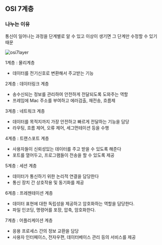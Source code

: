 ## OSI 7계층

### 나누는 이유

통신이 일어나는 과정을 단계별로 알 수 있고
이상이 생기면 그 단계만 수정할 수 있기 때문

![osi7layer](../image/osi7layer.png)

1계층 : 물리계층

- 데이터를 전기신호로 변환해서 주고받는 기능

2계층 : 데이터링크 계층

- 송수신되는 정보를 관리하여 안전하게 전달되도록 도와주는 역할
- 프레임에 Mac 주소를 부여하고 에러검출, 재전송, 흐름제

3계층 : 네트워크 계층

- 데이터를 목적지까지 가장 안전하고 빠르게 전달하는 기능을 담당
- 라우팅, 흐름 제어, 오류 제어, 세그먼테이션 등을 수행

4계층 : 트랜스포트 계층

- 사용자들이 신뢰성있는 데이터를 주고 받을 수 있도록 해준다
- 포트를 열어두고, 프로그램들이 전송을 할 수 있도록 제공

5계층 : 세션 계층

- 데이터가 통신하기 위한 논리적 연결을 담당한다
- 통신 장치 간 상호작용 및 동기화를 제공

6계층 : 프레젠테이션 계층

- 데이터 표현에 대한 독립성을 제공하고 암호화하는 역할을 담당한다.
- 파일 인코딩, 명령어를 포장, 압축, 암호화한다.

7계층 : 어플리케이션 계층

- 응용 프로세스 간의 정보 교환을 담당
- 사용자 인터페이스, 전자우편, 데이터베이스 관리 등의 서비스를 제공